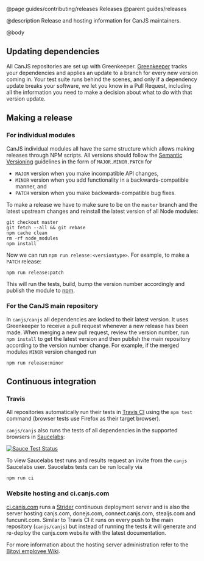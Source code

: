 @page guides/contributing/releases Releases
@parent guides/releases

@description Release and hosting information for CanJS maintainers.

@body


## Updating dependencies

All CanJS repositories are set up with Greenkeeper. [Greenkeeper](https://greenkeeper.io/) tracks your dependencies and applies an update to a branch for every new version coming in. Your test suite runs behind the scenes, and only if a dependency update breaks your software, we let you know in a Pull Request, including all the information you need to make a decision about what to do with that version update.

## Making a release

### For individual modules

CanJS individual modules all have the same structure which allows making releases through NPM scripts. All versions should follow the [Semantic Versioning](http://semver.org/) guidelines in the form of `MAJOR.MINOR.PATCH` for

- `MAJOR` version when you make incompatible API changes,
- `MINOR` version when you add functionality in a backwards-compatible manner, and
- `PATCH` version when you make backwards-compatible bug fixes.

To make a release we have to make sure to be on the `master` branch and the latest upstream changes and reinstall the latest version of all Node modules:

```
git checkout master
git fetch --all && git rebase
npm cache clean
rm -rf node_modules
npm install
```

Now we can run `npm run release:<versiontype>`. For example, to make a `PATCH` release:

```
npm run release:patch
```

This will run the tests, build, bump the version number accordingly and publish the module to [npm](https://www.npmjs.com/).

### For the CanJS main repository

In `canjs/canjs` all dependencies are locked to their latest version. It uses Greenkeeper to receive a pull request whenever a new release has been made. When merging a new pull request, review the version number, run `npm install` to get the latest version and then publish the main repository according to the version number change. For example, if the merged modules `MINOR` version changed run

```
npm run release:minor
```

## Continuous integration

### Travis

All repositories automatically run their tests in [Travis CI](https://travis-ci.org/) using the `npm test` command (browser tests use Firefox as their target browser).

`canjs/canjs` also runs the tests of all dependencies in the supported browsers in [Saucelabs](https://saucelabs.com):

[![Sauce Test Status](https://saucelabs.com/browser-matrix/canjs.svg)](https://saucelabs.com/u/canjs)

To view Saucelabs test runs and results request an invite from the `canjs` Saucelabs user. Saucelabs tests can be run locally via

```
npm run ci
```

### Website hosting and ci.canjs.com

[ci.canjs.com](https://ci.canjs.com) runs a [Strider](https://github.com/Strider-CD/strider) continuous deployment server and is also the server hosting canjs.com, donejs.com, connect.canjs.com, stealjs.com and funcunit.com. Similar to Travis CI it runs on every push to the main repository (`canjs/canjs`) but instead of running the tests it will generate and re-deploy the canjs.com website with the latest documentation.

For more information about the hosting server administration refer to the [Bitovi employee Wiki](https://github.com/bitovi/brain/wiki/ci.canjs.com).
